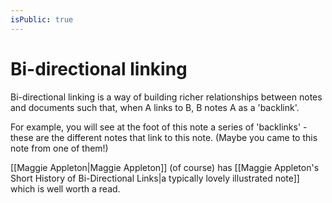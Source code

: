 ```yaml
---
isPublic: true
---
```


# Bi-directional linking

Bi-directional linking is a way of building richer relationships between notes and documents such that, when A links to B, B notes A as a 'backlink'.

For example, you will see at the foot of this note a series of 'backlinks' - these are the different notes that link to this note. (Maybe you came to this note from one of them!)

[[Maggie Appleton|Maggie Appleton]] (of course) has [[Maggie Appleton's Short History of Bi-Directional Links|a typically lovely illustrated note]] which is well worth a read.